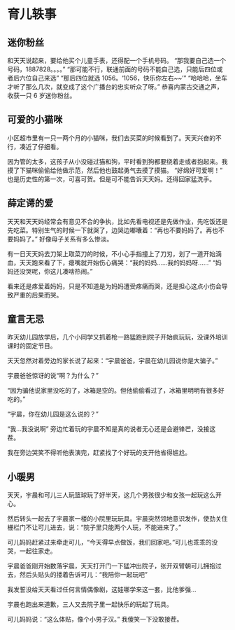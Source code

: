 # 育儿轶事

## 迷你粉丝

和天天说起来，要给他买个儿童手表，还得配一个手机号码。
“那我要自己选一个号码，1887828。。。。”
“那可能不行，联通前面的号码不能自己选，只能后四位或者后六位自己来选”
“那后四位就选 1056。‘1056，快乐你左右~~’”
“哈哈哈，坐车才听了那么几次，就变成了这个广播台的忠实听众了呀。”
恭喜内蒙古交通之声，收获一只 6 岁迷你粉丝。

## 可爱的小猫咪

小区超市里有一只一两个月的小猫咪，我们去买菜的时候看到了。天天兴奋的不行，凑近了仔细看。

因为管的太多，这孩子从小没碰过猫和狗，平时看到狗都要绕着走或者抱起来。我摸了下猫咪偷偷给他做示范，然后他也鼓起勇气去摸了摸猫。
“好绵好可爱啊！”
也是历史性的第一次，可喜可贺。但是可不能告诉天天妈。还得回家猛洗手。

## 薛定谔的爱

天天和天天妈经常会有意见不合的争执，比如先看电视还是先做作业，先吃饭还是先吃菜。特别生气的时候一下就哭了，边哭边嘟囔着：“再也不要妈妈了。再也不要妈妈了。” 好像母子关系有多么惨淡。

有一日天天妈去刀架上取菜刀的时候，不小心手指撞上了刀刃，划了一道开始滴血，天天跑来看了下，瘪嘴就开始伤心痛哭：“我的妈妈……我的妈妈呀……”
“妈妈还没哭呢，你这儿凑啥热闹。”

看来还是疼爱着妈妈，只是不知道是为妈妈遭受疼痛而哭，还是担心这点小伤会导致严重的后果而哭。

## 童言无忌

昨天幼儿园放学后，几个小同学又抓着枪一路猛跑到院子开始疯玩玩，没课外培训课时的固定节目。

天天忽然对着旁边的家长说了起来：“宇晨爸爸，宇晨在幼儿园说你是大骗子。”

宇晨爸爸惊讶的说“啊？为什么？”

“因为骗他说家里没吃的了，冰箱是空的。但他偷偷看过了，冰箱里明明有很多好吃的。”

“宇晨，你在幼儿园是这么说的？”

“我…我没说啊” 旁边忙着玩的宇晨不知是真的说者无心还是会避锋芒，没接这茬。

我在旁边哭笑不得听他表演完，赶紧找了个好玩的支开他省得尴尬。

## 小暖男

天天，宇晨和可儿三人玩篮球玩了好半天，这几个男孩很少和女孩一起玩这么开心。

然后转头一起去了宇晨家一楼的小院里玩玩具。宇晨突然领地意识发作，使劲关住栅栏门不让可儿进去，说：“院子里只能两个人玩，不能进来了。”

可儿妈妈赶紧过来牵走可儿，“今天得早点做饭，我们回家吧。”可儿也乖乖的没哭，一起往家走。

宇晨爸爸刚开始数落宇晨，天天打开门一下猛冲出院子，张开双臂朝可儿拥抱过去，然后头贴头的搂着告诉可儿：“我陪你一起玩吧”

我发誓没给天天看过任何言情偶像剧，这娃哪学来这一套，比他爹强…

宇晨也跑出来道歉，三人又去院子里一起快乐的玩起了玩具。

可儿妈妈说：“这么体贴，像个小男子汉。” 我傻笑一下没敢接茬。
